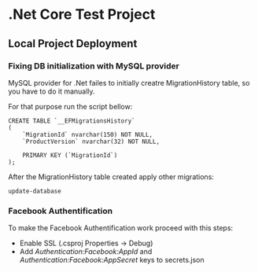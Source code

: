 # .Net Core Test Project

## Local Project Deployment

### Fixing DB initialization with MySQL provider

MySQL provider for .Net failes to initially creatre MigrationHistory table, so you have to do it manually.

For that purpose run the script bellow:

```
CREATE TABLE `__EFMigrationsHistory`
(
    `MigrationId` nvarchar(150) NOT NULL,
    `ProductVersion` nvarchar(32) NOT NULL,
    
    PRIMARY KEY (`MigrationId`)
);
```

After the MigrationHistory table created apply other migrations:

```
update-database
```

### Facebook Authentification

To make the Facebook Authentification work proceed with this steps:

* Enable SSL (.csproj Properties -> Debug)
* Add *Authentication:Facebook:AppId* and *Authentication:Facebook:AppSecret* keys to secrets.json

